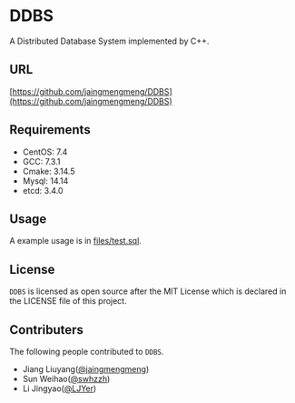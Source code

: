 # DDBS

A Distributed Database System implemented by C++.

## URL

[https://github.com/jaingmengmeng/DDBS](https://github.com/jaingmengmeng/DDBS)

## Requirements

- CentOS:  7.4
- GCC:  7.3.1
- Cmake:  3.14.5
- Mysql:  14.14
- etcd:  3.4.0

## Usage

A example usage is in [files/test.sql](https://github.com/jaingmengmeng/DDBS/blob/main/files/test.sql).

## License

`DDBS` is licensed as open source after the MIT License which is declared in the LICENSE file of this project.

## Contributers

The following people contributed to `DDBS`.

- Jiang Liuyang([@jaingmengmeng](https://github.com/jaingmengmeng))
- Sun Weihao([@swhzzh](https://github.com/swhzzh))
- Li Jingyao([@LJYer](https://github.com/LJYer))